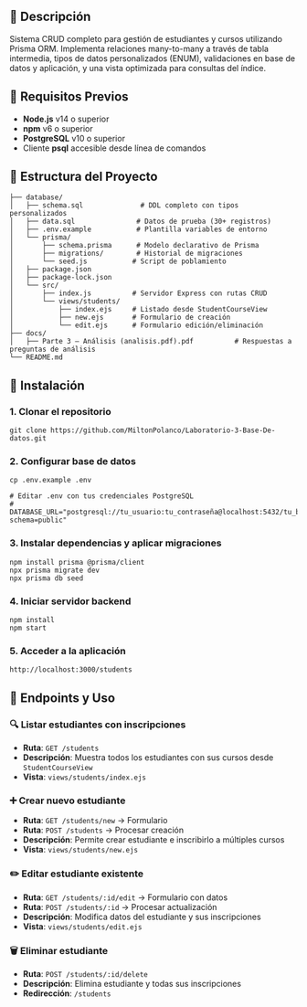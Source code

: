 ## 📖 Descripción

Sistema CRUD completo para gestión de estudiantes y cursos utilizando Prisma ORM. Implementa relaciones many-to-many a través de tabla intermedia, tipos de datos personalizados (ENUM), validaciones en base de datos y aplicación, y una vista optimizada para consultas del índice.

## 🔧 Requisitos Previos

- **Node.js** v14 o superior
- **npm** v6 o superior  
- **PostgreSQL** v10 o superior
- Cliente **psql** accesible desde línea de comandos

## 📁 Estructura del Proyecto

    ├── database/
    │   ├── schema.sql              # DDL completo con tipos personalizados
    │   ├── data.sql               # Datos de prueba (30+ registros)
    │   ├── .env.example           # Plantilla variables de entorno
    │   └── prisma/
    │       ├── schema.prisma      # Modelo declarativo de Prisma
    │       ├── migrations/        # Historial de migraciones
    │       └── seed.js           # Script de poblamiento
    │   ├── package.json
    │   ├── package-lock.json
    │   └── src/
    │       ├── index.js          # Servidor Express con rutas CRUD
    │       └── views/students/
    │           ├── index.ejs     # Listado desde StudentCourseView
    │           ├── new.ejs       # Formulario de creación
    │           └── edit.ejs      # Formulario edición/eliminación
    ├── docs/
    │   ├── Parte 3 – Análisis (analisis.pdf).pdf          # Respuestas a preguntas de análisis
    └── README.md

## 🚀 Instalación

### 1. Clonar el repositorio
    git clone https://github.com/MiltonPolanco/Laboratorio-3-Base-De-datos.git

### 2. Configurar base de datos
    cp .env.example .env
    
    # Editar .env con tus credenciales PostgreSQL
    # DATABASE_URL="postgresql://tu_usuario:tu_contraseña@localhost:5432/tu_bd?schema=public"

### 3. Instalar dependencias y aplicar migraciones
    npm install prisma @prisma/client
    npx prisma migrate dev
    npx prisma db seed

### 4. Iniciar servidor backend
    npm install
    npm start

### 5. Acceder a la aplicación
    http://localhost:3000/students

## 📡 Endpoints y Uso

### 🔍 Listar estudiantes con inscripciones
- **Ruta**: `GET /students`
- **Descripción**: Muestra todos los estudiantes con sus cursos desde `StudentCourseView`
- **Vista**: `views/students/index.ejs`

### ➕ Crear nuevo estudiante
- **Ruta**: `GET /students/new` → Formulario
- **Ruta**: `POST /students` → Procesar creación
- **Descripción**: Permite crear estudiante e inscribirlo a múltiples cursos
- **Vista**: `views/students/new.ejs`

### ✏️ Editar estudiante existente
- **Ruta**: `GET /students/:id/edit` → Formulario con datos
- **Ruta**: `POST /students/:id` → Procesar actualización
- **Descripción**: Modifica datos del estudiante y sus inscripciones
- **Vista**: `views/students/edit.ejs`

### 🗑️ Eliminar estudiante
- **Ruta**: `POST /students/:id/delete`
- **Descripción**: Elimina estudiante y todas sus inscripciones
- **Redirección**: `/students`

